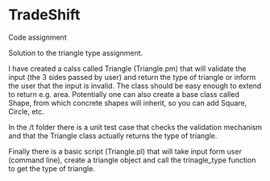 # TradeShift
Code assignment

Solution to the triangle type assignment. 

I have created a calss called Triangle (Triangle.pm) that will validate the input (the 3 sides passed by user) and return the type of triangle or inform the user that the input is invalid. The class should be easy enough to extend to return e.g. area. Potentially one can also create a base class called Shape, from which concrete shapes will inherit, so you can add Square, Circle, etc.

In the /t folder there is a unit test case that checks the validation mechanism and that the Triangle class actually returns the type of triangle.

Finally there is a basic script (Triangle.pl) that will take input form user (command line), create a triangle object and call the trinagle_type function to get the type of triangle.
